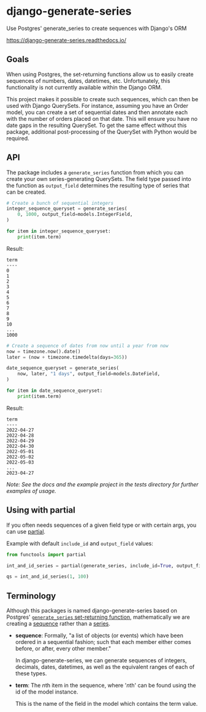 # django-generate-series

Use Postgres' generate_series to create sequences with Django's ORM

https://django-generate-series.readthedocs.io/

## Goals

When using Postgres, the set-returning functions allow us to easily create sequences of numbers, dates, datetimes, etc. Unfortunately, this functionality is not currently available within the Django ORM.

This project makes it possible to create such sequences, which can then be used with Django QuerySets. For instance, assuming you have an Order model, you can create a set of sequential dates and then annotate each with the number of orders placed on that date. This will ensure you have no date gaps in the resulting QuerySet. To get the same effect without this package, additional post-processing of the QuerySet with Python would be required.

## API

The package includes a `generate_series` function from which you can create your own series-generating QuerySets. The field type passed into the function as `output_field` determines the resulting type of series that can be created.

```python
# Create a bunch of sequential integers
integer_sequence_queryset = generate_series(
    0, 1000, output_field=models.IntegerField,
)

for item in integer_sequence_queryset:
    print(item.term)
```

Result:

    term
    ----
    0
    1
    2
    3
    4
    5
    6
    7
    8
    9
    10
    ...
    1000

```python
# Create a sequence of dates from now until a year from now
now = timezone.now().date()
later = (now + timezone.timedelta(days=365))

date_sequence_queryset = generate_series(
    now, later, "1 days", output_field=models.DateField,
)

for item in date_sequence_queryset:
    print(item.term)
```

Result:

    term
    ----
    2022-04-27
    2022-04-28
    2022-04-29
    2022-04-30
    2022-05-01
    2022-05-02
    2022-05-03
    ...
    2023-04-27

*Note: See the docs and the example project in the tests directory for further examples of usage.*

## Using with partial

If you often needs sequences of a given field type or with certain args, you can use [partial](https://docs.python.org/3/library/functools.html#functools.partial).

Example with default `include_id` and `output_field` values:

```python
from functools import partial

int_and_id_series = partial(generate_series, include_id=True, output_field=BigIntegerField)

qs = int_and_id_series(1, 100)
```

## Terminology

Although this packages is named django-generate-series based on Postgres' [`generate_series` set-returning function](https://www.postgresql.org/docs/current/functions-srf.html), mathematically we are creating a [sequence](https://en.wikipedia.org/wiki/Sequence) rather than a [series](https://en.wikipedia.org/wiki/Series_(mathematics)).

- **sequence**: Formally, "a list of objects (or events) which have been ordered in a sequential fashion; such that each member either comes before, or after, every other member."

    In django-generate-series, we can generate sequences of integers, decimals, dates, datetimes, as well as the equivalent ranges of each of these types.

- **term**: The *n*th item in the sequence, where '*n*th' can be found using the id of the model instance.

    This is the name of the field in the model which contains the term value.

